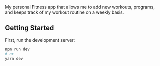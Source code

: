 My personal Fitness app that allows me to add new workouts, programs, and keeps track of my workout routine on a weekly basis.

## Getting Started

First, run the development server:

```bash
npm run dev
# or
yarn dev
```
